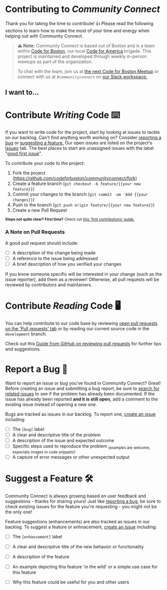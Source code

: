 # Contributing to *Community Connect*
Thank you for taking the time to contribute! 👍 Please read the following sections to learn how to make the most of your time and energy when helping out with Community Connect. 

> **⚠️ Note:** Community Connect is based out of Boston and is a team within [Code for Boston](https://www.codeforboston.org/), our local [Code for America](https://www.codeforamerica.org/) brigade. This project is maintained and developed through weekly in-person meetups as part of the organization.
>
> To chat with the team, join us at [the next Code for Boston Meetup](https://www.meetup.com/Code-for-Boston/) or connect with us at `#communityconnect` on [our Slack workspace.](https://communityinviter.com/apps/cfb-public/code-for-boston-slack-invite)


## I want to...

# Contribute *Writing* Code ⌨️
If you want to write code for the project, start by looking at issues to tackle on our backlog. Can't find anything worth working on? Consider [reporting a bug](#Report-a-Bug-%F0%9F%90%9E) or [suggesting a feature.](#Suggest-a-Feature-%F0%9F%9B%A0)
Our open issues are listed on the project's [Issues](https://github.com/codeforboston/communityconnect/issues) tab. The best places to start are unassigned issues with the label "[good first issue](https://github.com/codeforboston/communityconnect/issues?q=is%3Aopen+is%3Aissue+label%3A%22good+first+issue%22+no%3Aassignee)".

To contribute your code to the project:
1) Fork the project (https://github.com/codeforboston/communityconnect/fork)
2) Create a feature branch (`git checkout -b feature/{{your new feature}}`)
3) Commit your changes to the branch (`git commit -am 'Add {{your changes}}`)
4) Push to the branch (`git push origin feature/{{your new feature}}`)
5) Create a new Pull Request
 
<sub><b>Steps not quite clear? First time?</b> Check out [this 'first contributions' guide.](https://github.com/firstcontributions/first-contributions)</sub>

### A Note on Pull Requests
A good pull request should include:
- [ ] A description of the change being made
- [ ] A reference to the issue being addressed
- [ ] A brief description of how you verified your changes 

If you know someone specific will be interested in your change (such as the issue reporter), add them as a reviewer! Otherwise, all pull requests will be reviewed by contributors and maintainers.

# Contribute *Reading* Code 🖥
You can help contribute to our code base by reviewing [open pull requests on the 'Pull requests' tab](https://github.com/codeforboston/communityconnect/pulls) or by reading our current source code in the `development` branch. 

Check out this [Guide from GitHub on reviewing pull requests](https://lab.github.com/githubtraining/reviewing-pull-requests) for further tips and suggestions.

# Report a Bug 🐞
Want to report an issue or bug you've found in Community Connect? Great! Before creating an issue and submitting a bug report, be sure to [search for related issues](https://github.com/search?utf8=%E2%9C%93&q=is%3Aissue+repo%3Acodeforboston%2Fcommunityconnect+state%3Aopen&type=Issues&ref=advsearch&l=&l=) to see if the problem has already been documented. If the issue has already been reported **and it is still open,** add a comment to the existing issue instead of opening a new one.

Bugs are tracked as issues in our backlog. To report one, [create an issue](https://github.com/codeforboston/communityconnect/issues/new?labels=bug&title=New+bug+report) including:
- [ ] The `[bug]` label
- [ ] A clear and descriptive title of the problem
- [ ] A description of the issue and expected outcome 
- [ ] Specific steps used to reproduce the problem
    <sub>(examples are welcome, especially images or code snippets!)</sub>
- [ ] A capture of error messages or other unexpected output

# Suggest a Feature 🛠
Community Connect is always growing based on user feedback and suggestions - thanks for sharing yours! Just like [reporting a bug](#Report-a-Bug-%F0%9F%90%9E), be sure to check existing issues for the feature you're requesting - you might not be the only one! 

Feature suggestions (enhancements) are also tracked as issues in our backlog. To suggest a feature or enhnacement, [create an issue](https://github.com/codeforboston/communityconnect/issues/new?labels=enhancement&title=New+feature) including:
- [ ] The `[enhancement]` label
- [ ] A clear and descriptive title of the new behavior or functionality
- [ ] A description of the feature
- [ ] An example depicting this feature 'in the wild' or a simple use case for this feature
- [ ] Why this feature could be useful for you and other users 

